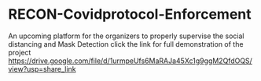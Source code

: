 # RECON-Covidprotocol-Enforcement
An upcoming platform for the organizers  to properly supervise the social distancing and Mask Detection
click the link for full demonstration of the project https://drive.google.com/file/d/1urmpeUfs6MaRAJa45Xc1g9ggM2QfdOQS/view?usp=share_link
